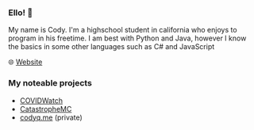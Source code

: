 ### Ello! 👋

My name is Cody. I'm a highschool student in california who enjoys to program in his freetime. I am best with Python and Java, however I know the basics in some other languages such as C# and JavaScript 
 
:globe_with_meridians: [Website](https://codyq.me)

### My noteable projects

- [COVIDWatch](https://github.com/CatDevz/COVIDWatchDiscordBot) 
- [CatastropheMC](https://github.com/CatastropheMCS)
- [codyq.me](https://codyq.me)  (private)
